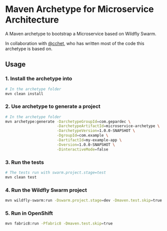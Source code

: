 # Maven Archetype for Microservice Architecture

A Maven archetype to bootstrap a Microservice based on Wildfly Swarm.

In collaboration with [@cchet](https://github.com/cchet), who has written most of the code this archetype is based on.

## Usage

### 1. Install the archetype into 
```bash
# In the archetype folder
mvn clean install
```

### 2. Use archetype to generate a project
```bash
# In the archetype folder
mvn archetype:generate -DarchetypeGroupId=com.gepardec \
                       -DarchetypeArtifactId=microservice-archetype \
                       -DarchetypeVersion=1.0.0-SNAPSHOT \
                       -DgroupId=com.example \
                       -DartifactId=my-example-app \
                       -Dversion=1.0.0-SNAPSHOT \
                       -DinteractiveMode=false
```

### 3. Run the tests
```bash
# The tests run with swarm.project.stage=test
mvn clean test
```

### 4. Run the Wildfly Swarm project
```bash
mvn wildfly-swarm:run -Dswarm.project.stage=dev -Dmaven.test.skip=true
```

### 5. Run in OpenShift
```bash
mvn fabric8:run -Pfabric8 -Dmaven.test.skip=true
```


